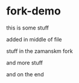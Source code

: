 # fork-demo

this is some stuff

added in  middle of file

stuff in the zamanskm fork

and  more stuff

and on the end
